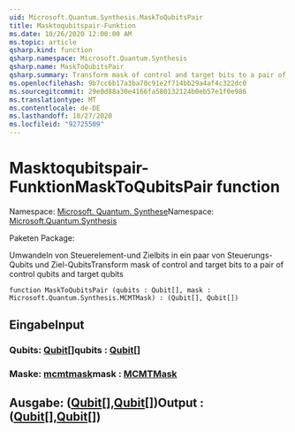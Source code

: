 ```yaml
---
uid: Microsoft.Quantum.Synthesis.MaskToQubitsPair
title: Masktoqubitspair-Funktion
ms.date: 10/26/2020 12:00:00 AM
ms.topic: article
qsharp.kind: function
qsharp.namespace: Microsoft.Quantum.Synthesis
qsharp.name: MaskToQubitsPair
qsharp.summary: Transform mask of control and target bits to a pair of control qubits and target qubits
ms.openlocfilehash: 9b7cc6b17a3ba70c91e2f714bb29a4af4c322dc0
ms.sourcegitcommit: 29e0d88a30e4166fa580132124b0eb57e1f0e986
ms.translationtype: MT
ms.contentlocale: de-DE
ms.lasthandoff: 10/27/2020
ms.locfileid: "92725509"
---
```

# <a name="masktoqubitspair-function"></a><span data-ttu-id="815c2-102">Masktoqubitspair-Funktion</span><span class="sxs-lookup"><span data-stu-id="815c2-102">MaskToQubitsPair function</span></span>

<span data-ttu-id="815c2-103">Namespace: [Microsoft. Quantum. Synthese](xref:Microsoft.Quantum.Synthesis)</span><span class="sxs-lookup"><span data-stu-id="815c2-103">Namespace: [Microsoft.Quantum.Synthesis](xref:Microsoft.Quantum.Synthesis)</span></span>

<span data-ttu-id="815c2-104">Paketen [](https://nuget.org/packages/)</span><span class="sxs-lookup"><span data-stu-id="815c2-104">Package: [](https://nuget.org/packages/)</span></span>


<span data-ttu-id="815c2-105">Umwandeln von Steuerelement-und Zielbits in ein paar von Steuerungs-Qubits und Ziel-Qubits</span><span class="sxs-lookup"><span data-stu-id="815c2-105">Transform mask of control and target bits to a pair of control qubits and target qubits</span></span>

```qsharp
function MaskToQubitsPair (qubits : Qubit[], mask : Microsoft.Quantum.Synthesis.MCMTMask) : (Qubit[], Qubit[])
```


## <a name="input"></a><span data-ttu-id="815c2-106">Eingabe</span><span class="sxs-lookup"><span data-stu-id="815c2-106">Input</span></span>

### <a name="qubits--qubit"></a><span data-ttu-id="815c2-107">Qubits: [Qubit](xref:microsoft.quantum.lang-ref.qubit)[]</span><span class="sxs-lookup"><span data-stu-id="815c2-107">qubits : [Qubit](xref:microsoft.quantum.lang-ref.qubit)[]</span></span>




### <a name="mask--mcmtmask"></a><span data-ttu-id="815c2-108">Maske: [mcmtmask](xref:Microsoft.Quantum.Synthesis.MCMTMask)</span><span class="sxs-lookup"><span data-stu-id="815c2-108">mask : [MCMTMask](xref:Microsoft.Quantum.Synthesis.MCMTMask)</span></span>





## <a name="output--qubitqubit"></a><span data-ttu-id="815c2-109">Ausgabe: ([Qubit](xref:microsoft.quantum.lang-ref.qubit)[],[Qubit](xref:microsoft.quantum.lang-ref.qubit)[])</span><span class="sxs-lookup"><span data-stu-id="815c2-109">Output : ([Qubit](xref:microsoft.quantum.lang-ref.qubit)[],[Qubit](xref:microsoft.quantum.lang-ref.qubit)[])</span></span>

